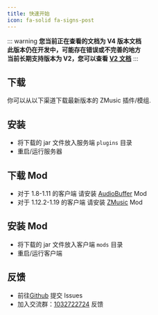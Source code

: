 ```yaml
---
title: 快速开始
icon: fa-solid fa-signs-post
---
```


::: warning
**您当前正在查看的文档为 V4 版本文档**<br>
**此版本仍在开发中，可能存在错误或不完善的地方**<br>
**当前长期支持版本为 V2，您可以查看 [V2 文档](/v2/README.md)**
:::

## 下载

你可以从以下渠道下载最新版本的 ZMusic 插件/模组.

<download />

## 安装

- 将下载的 jar 文件放入服务端 `plugins` 目录
- 重启/运行服务器

## 下载 Mod

- 对于 1.8-1.11 的客户端 请安装 [AudioBuffer](https://www.mcbbs.net/thread-832205-1-1.html) Mod
- 对于 1.12.2-1.19 的客户端 请安装 [ZMusic](https://github.com/zmusic-dev/zmusic-client/releases) Mod

## 安装 Mod

- 将下载的 jar 文件放入客户端 `mods` 目录
- 重启/运行客户端

## 反馈

- 前往[Github](https://github.com/zmusic-dev/zmusic-server) 提交 Issues
- 加入交流群：[1032722724](https://jq.qq.com/?_wv=1027&k=5oIs7cc) 反馈

